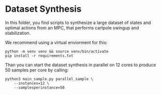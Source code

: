 # Dataset Synthesis
In this folder, you find scripts to synthesize a large dataset of states and optimal actions from an MPC, that performs cartpole swingup and stabilization.

We recommend using a virtual enviorment for this:
```
python -m venv venv && source venv/bin/activate
pip install -r requirements.txt
```

Than you can start the dataset synthesis in parallel on 12 cores to produce 50 samples per core by calling:
```
python3 main_sample.py parallel_sample \
    --instances=12 \
    --samplesperinstance=50 
```

